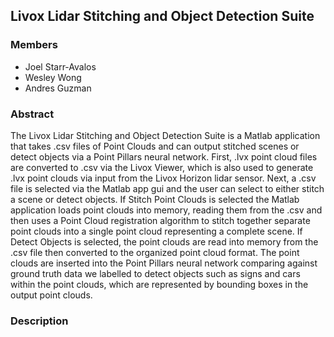 ## Livox Lidar Stitching and Object Detection Suite

### Members
* Joel Starr-Avalos
* Wesley Wong
* Andres Guzman

### Abstract
The Livox Lidar Stitching and Object Detection Suite is a Matlab application that takes .csv files of Point Clouds and can output stitched scenes or detect objects via a Point Pillars 
neural network. First, .lvx point cloud files are converted to .csv via the Livox Viewer, which is also used to generate .lvx point clouds via input from the Livox 
Horizon lidar sensor. Next, a .csv file is selected via the Matlab app gui and the user can select to either stitch a scene or detect objects. If Stitch Point Clouds is selected 
the Matlab application loads point clouds into memory, reading them from the .csv and then uses a Point Cloud registration algorithm to stitch together separate point clouds into a 
single point cloud representing a complete scene. If Detect Objects is selected, the point clouds are read into memory from the .csv file then converted to the organized point
cloud format. The point clouds are inserted into the Point Pillars neural network comparing against ground truth data we labelled to detect objects such as signs and cars
within the point clouds, which are represented by bounding boxes in the output point clouds.

### Description
